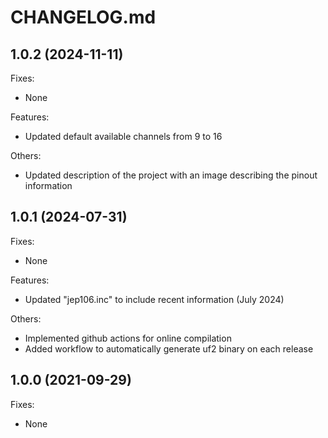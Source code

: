 # CHANGELOG.md

## 1.0.2 (2024-11-11)

Fixes:

 - None
 
Features:
 - Updated default available channels from 9 to 16 

Others:
 - Updated description of the project with an image describing the pinout information

## 1.0.1 (2024-07-31)

Fixes:

 - None
 
Features:
 - Updated "jep106.inc" to include recent information (July 2024)

Others:
 - Implemented github actions for online compilation
 - Added workflow to automatically generate uf2 binary on each release

## 1.0.0 (2021-09-29)

Fixes:

 - None
 
Features:

 - Initial release
